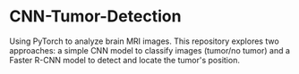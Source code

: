 # CNN-Tumor-Detection
Using PyTorch to analyze brain MRI images. This repository explores two approaches: a simple CNN model to classify images (tumor/no tumor) and a Faster R-CNN model to detect and locate the tumor's position.
